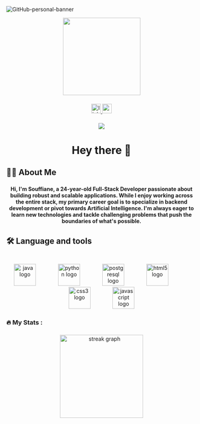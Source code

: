 ![GitHub-personal-banner](https://github.com/user-attachments/assets/510f769b-4487-4570-ad68-6081d0027a90)
<br clear="both">

<div align="center">
  <img height="205" src="https://raw.githubusercontent.com/Tarikul-Islam-Anik/Animated-Fluent-Emojis/master/Emojis/People%20with%20professions/Man%20Technologist%20Light%20Skin%20Tone.png  "  />
</div>

###

<div align="center">
  <a href="https://www.linkedin.com/in/soufiane-assari/" target="_blank">
    <img src="https://img.shields.io/static/v1?message=LinkedIn&logo=linkedin&label=&color=0077B5&logoColor=white&labelColor=&style=flat" height="25" alt="linkedin logo"  />
  </a>
  <a href="mailto:seassari01@icloud.com" target="_blank">
    <img src="https://img.shields.io/static/v1?message=Gmail&logo=gmail&label=&color=D14836&logoColor=white&labelColor=&style=flat" height="25" alt="gmail logo"  />
  </a>
</div>

###

<div align="center">
  <img src="https://visitor-badge.laobi.icu/badge?page_id=iiTzSenn.iiTzSenn&left_text=Visitors"  />
</div>

###

<h1 align="center">Hey there 👋</h1>

###

<h2 align="left">👩‍💻  About Me</h2>

###

<h4 align="center">Hi, I'm Souffiane, a 24-year-old Full-Stack Developer passionate about building robust and scalable applications. While I enjoy working across the entire stack, my primary career goal is to specialize in backend development or pivot towards Artificial Intelligence. I'm always eager to learn new technologies and tackle challenging problems that push the boundaries of what's possible.</h4>

###

<h2 align="left">🛠 Language and tools</h2>

###

<br clear="both">

<div align="center">
  <img src="https://cdn.jsdelivr.net/gh/devicons/devicon/icons/java/java-original.svg" height="58" alt="java logo"  />
  <img width="51" />
  <img src="https://cdn.jsdelivr.net/gh/devicons/devicon/icons/python/python-original.svg" height="58" alt="python logo"  />
  <img width="51" />
  <img src="https://cdn.jsdelivr.net/gh/devicons/devicon/icons/postgresql/postgresql-original.svg" height="58" alt="postgresql logo"  />
  <img width="51" />
  <img src="https://cdn.jsdelivr.net/gh/devicons/devicon/icons/html5/html5-original.svg" height="58" alt="html5 logo"  />
  <img width="51" />
  <img src="https://cdn.jsdelivr.net/gh/devicons/devicon/icons/css3/css3-original.svg" height="58" alt="css3 logo"  />
  <img width="51" />
  <img src="https://cdn.jsdelivr.net/gh/devicons/devicon/icons/javascript/javascript-original.svg" height="58" alt="javascript logo"  />
</div>

###

<h3 align="left">🔥   My Stats :</h3>

###

<div align="center">
  <img src="https://streak-stats.demolab.com?user=iiTzSenn&locale=en&mode=weekly&theme=shades-of-purple&hide_border=true&border_radius=5&order=3" height="220" alt="streak graph"  />
</div>

###

<br clear="both">

###
